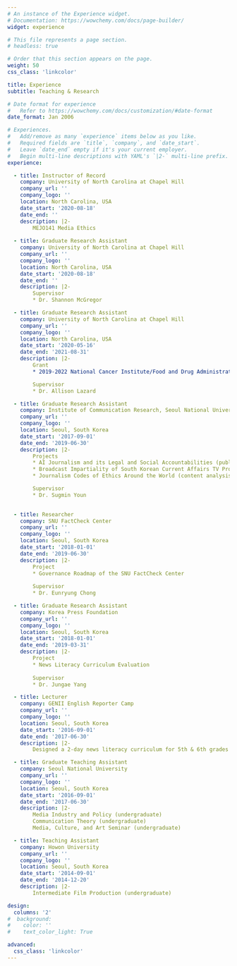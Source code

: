 ```yaml
---
# An instance of the Experience widget.
# Documentation: https://wowchemy.com/docs/page-builder/
widget: experience

# This file represents a page section.
# headless: true

# Order that this section appears on the page.
weight: 50
css_class: 'linkcolor'

title: Experience
subtitle: Teaching & Research

# Date format for experience
#   Refer to https://wowchemy.com/docs/customization/#date-format
date_format: Jan 2006

# Experiences.
#   Add/remove as many `experience` items below as you like.
#   Required fields are `title`, `company`, and `date_start`.
#   Leave `date_end` empty if it's your current employer.
#   Begin multi-line descriptions with YAML's `|2-` multi-line prefix.
experience: 

  - title: Instructor of Record
    company: University of North Carolina at Chapel Hill
    company_url: ''
    company_logo: ''
    location: North Carolina, USA
    date_start: '2020-08-18'
    date_end: ''
    description: |2-
        MEJO141 Media Ethics
        
  - title: Graduate Research Assistant
    company: University of North Carolina at Chapel Hill
    company_url: ''
    company_logo: ''
    location: North Carolina, USA
    date_start: '2020-08-18'
    date_end: ''
    description: |2-
        Supervisor 
        * Dr. Shannon McGregor

  - title: Graduate Research Assistant
    company: University of North Carolina at Chapel Hill
    company_url: ''
    company_logo: ''
    location: North Carolina, USA
    date_start: '2020-05-16'
    date_end: '2021-08-31'
    description: |2-
        Grant 
        * 2019-2022 National Cancer Institute/Food and Drug Administration R01CA239192. "Evaluating the Impact of Waterpipe Marketing Claims on Young Adults." PI: Erin Sutfin. $1,311,866.

        Supervisor 
        * Dr. Allison Lazard

  - title: Graduate Research Assistant
    company: Institute of Communication Research, Seoul National University
    company_url: ''
    company_logo: ''
    location: Seoul, South Korea
    date_start: '2017-09-01'
    date_end: '2019-06-30'
    description: |2-
        Projects 
        * AI Journalism and its Legal and Social Accountabilities (published a book chapter)
        * Broadcast Impartiality of South Korean Current Affairs TV Programs (published a report)
        * Journalism Codes of Ethics Around the World (content analysis)

        Supervisor 
        * Dr. Sugmin Youn

        
  - title: Researcher
    company: SNU FactCheck Center
    company_url: ''
    company_logo: ''
    location: Seoul, South Korea
    date_start: '2018-01-01'
    date_end: '2019-06-30'
    description: |2-
        Project 
        * Governance Roadmap of the SNU FactCheck Center
        
        Supervisor 
        * Dr. Eunryung Chong

  - title: Graduate Research Assistant
    company: Korea Press Foundation
    company_url: ''
    company_logo: ''
    location: Seoul, South Korea
    date_start: '2018-01-01'
    date_end: '2019-03-31'
    description: |2-
        Project 
        * News Literacy Curriculum Evaluation
        
        Supervisor 
        * Dr. Jungae Yang

  - title: Lecturer
    company: GENII English Reporter Camp
    company_url: ''
    company_logo: ''
    location: Seoul, South Korea
    date_start: '2016-09-01'
    date_end: '2017-06-30'
    description: |2-  
        Designed a 2-day news literacy curriculum for 5th & 6th grades and provided lectures about news reporting

  - title: Graduate Teaching Assistant
    company: Seoul National University
    company_url: ''
    company_logo: ''
    location: Seoul, South Korea
    date_start: '2016-09-01'
    date_end: '2017-06-30'
    description: |2-  
        Media Industry and Policy (undergraduate)
        Communication Theory (undergraduate)
        Media, Culture, and Art Seminar (undergraduate)

  - title: Teaching Assistant
    company: Howon University
    company_url: ''
    company_logo: ''
    location: Seoul, South Korea
    date_start: '2014-09-01'
    date_end: '2014-12-20'
    description: |2-  
        Intermediate Film Production (undergraduate)

design:
  columns: '2'
#  background:
#    color: ''
#    text_color_light: True

advanced:
  css_class: 'linkcolor'
---
```

